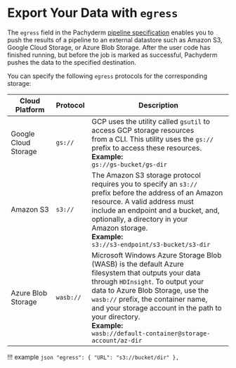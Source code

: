 # Export Your Data with `egress`

The `egress` field in the Pachyderm [pipeline specification](../../../reference/pipeline_spec)
enables you to push the results of a pipeline to an
external datastore such as Amazon S3, Google Cloud Storage, or
Azure Blob Storage. After the user code has finished running, but
before the job is marked as successful, Pachyderm pushes the data
to the specified destination.

You can specify the following `egress` protocols for the
corresponding storage:

| Cloud Platform | Protocol | Description |
| -------------- | -------- | ----------- |
| Google Cloud <br>Storage | `gs://` | GCP uses the utility called `gsutil` to access GCP storage resources <br> from a CLI. This utility uses the `gs://` prefix to access these resources. <br>**Example:**<br> `gs://gs-bucket/gs-dir` |
| Amazon S3 | `s3://` | The Amazon S3 storage protocol requires you to specify an `s3://`<br>prefix before the address of an Amazon resource. A valid address must <br>include an endpoint and a bucket, and, optionally, a directory in your <br>Amazon storage. <br>**Example:**<br> `s3://s3-endpoint/s3-bucket/s3-dir` |
| Azure Blob <br>Storage | `wasb://` | Microsoft Windows Azure Storage Blob (WASB) is the default Azure <br>filesystem that outputs your data through `HDInsight`. To output your <br>data to Azure Blob Storage, use the ``wasb://`` prefix, the container name, <br>and your storage account in the path to your directory. <br>**Example:**<br>`wasb://default-container@storage-account/az-dir` |

!!! example
    ```json
    "egress": {
       "URL": "s3://bucket/dir"
    },
    ```
